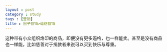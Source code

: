 ```yaml
---
layout : post
category : study
tags : [营销]
title : 圈子营销>逼格营销
---
```



这种带有小众组织烙印的商品，即便没有更多逼格，也一样能卖。甚至是没有商品也一样能，比如慈善对于捐款者来说可以买到快乐与尊重。


